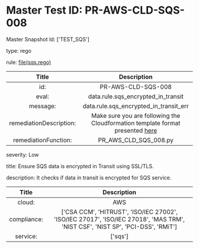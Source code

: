 



# Master Test ID: PR-AWS-CLD-SQS-008


Master Snapshot Id: ['TEST_SQS']

type: rego

rule: [file(sqs.rego)]  
  
  
  
  

|Title|Description|
| :---: | :---: |
|id: |PR-AWS-CLD-SQS-008|
|eval: |data.rule.sqs_encrypted_in_transit|
|message: |data.rule.sqs_encrypted_in_transit_err|
|remediationDescription: |Make sure you are following the Cloudformation template format presented <a href='https://docs.aws.amazon.com/AWSCloudFormation/latest/UserGuide/aws-resource-sqs-queuepolicy.html#cfn-sqs-queuepolicy-policydocument' target='_blank'>here</a>|
|remediationFunction: |PR_AWS_CLD_SQS_008.py|


severity: Low

title: Ensure SQS data is encrypted in Transit using SSL/TLS.

description: It checks if data in transit is encrypted for SQS service.  
  
  

|Title|Description|
| :---: | :---: |
|cloud: |AWS|
|compliance: |['CSA CCM', 'HITRUST', 'ISO/IEC 27002', 'ISO/IEC 27017', 'ISO/IEC 27018', 'MAS TRM', 'NIST CSF', 'NIST SP', 'PCI-DSS', 'RMiT']|
|service: |['sqs']|



[file(sqs.rego)]: https://github.com/prancer-io/prancer-compliance-test/tree/master/aws/cloud/sqs.rego
